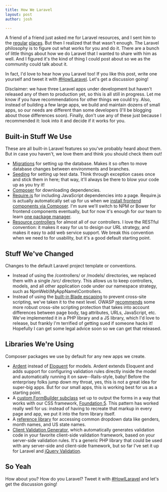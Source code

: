 ```yaml
---
title: How We Laravel
layout: post
author: josh

---
```


A friend of a friend just asked me for Laravel resources, and I sent him to the [regular](https://laracasts.com/) [places](http://culttt.com/). But then I realized that that wasn't enough. The Laravel philosophy is to figure out what works for you and do it. There are a bunch of little things about how we do Laravel that I wanted to share with him as well. And I figured it's the kind of thing I could post about so we as the community could talk about it.

In fact, I'd love to hear how you Laravel too! If you like this post, write one yourself and tweet it with [#HowILaravel](https://twitter.com/search?f=realtime&q=%23HowILaravel&src=typd). Let's get a discussion going!

Disclaimer: we have three Laravel apps under development but haven't released any of them to production yet, so this is all still in progress. Let me know if you have recommendations for other things we could try. Also, instead of building a few large apps, we build and maintain dozens of small apps, so our needs are different than some developers (I'll be blogging about those differences soon). Finally, don't use any of these just because I recommended it: look into it and decide if it works for you.

Built-in Stuff We Use
---------------------
These are all built-in Laravel features so you've probably heard about them. But in case you haven't, we love them and think you should check them out!

- [Migrations](http://laravel.com/docs/migrations) for setting up the database. Makes it so often to move database changes between environments and branches.
- [Seeding](http://laravel.com/docs/migrations#database-seeding) for setting up test data. Think through exception cases once and stick them in here; that way, it'll always be there to blow your code up as you try it!
- [Composer](https://getcomposer.org/) for downloading dependencies.
- [Require.js](http://www.requirejs.org/) for including JavaScript dependencies into a page. Require.js is actually automatically set up for us when we [install frontend components via Composer](https://github.com/RobLoach/component-installer). I'm sure we'll switch to NPM or Bower for frontend components eventually, but for now it's enough for our team to learn [one package manager](http://devpractic.es/post/87364152723/to-install-a-package-manager-you-have-to-install-a).
- [Resource controllers](http://laravel.com/docs/controllers#resource-controllers) for almost all of our controllers. I love the RESTful convention: it makes it easy for us to design our URL strategy, and makes it easy to add web service support. We break this convention when we need to for usability, but it's a good default starting point.

Stuff We've Changed
-------------------
Changes to the default Laravel project template or conventions.

- Instead of using the /controllers/ or /models/ directories, we replaced them with a single /src/ directory. This allows us to keep controllers, models, and all other application code under our namespace strategy, such as NpmWeb\MyAppName\Controllers.
- Instead of using the [built-in Blade escaping](http://laravel.com/docs/templates#other-blade-control-structures) to prevent cross-site scripting, we've taken it to the next level. OWASP [recommends](https://www.owasp.org/index.php/XSS_%28Cross_Site_Scripting%29_Prevention_Cheat_Sheet) some more robust cross-site scripting protection that takes into account differences between page body, tag attributes, URLs, JavaScript, etc. We've implemented it in a PHP library and a JS library, which I'd love to release, but frankly I'm terrified of getting sued if someone hacks it! Hopefully I can get some legal advice soon so we can get that released.

Libraries We're Using
---------------------
Composer packages we use by default for any new apps we create.

- [Ardent](https://github.com/laravelbook/ardent) instead of [Eloquent](http://laravel.com/docs/eloquent) for models. Ardent extends Eloquent and adds support for configuring validation rules directly inside the model and automatically running it on save--Rails-style, baby! Before the enterprisey folks jump down my throat, yes, this is not a great idea for super-big apps. But for our small apps, this is working best for us as a starting point.
- A [custom FormBuilder subclass](https://github.com/npmweb/laravel-forms) set up to output the forms in a way that works with our CSS framework, [Foundation 5](http://foundation.zurb.com/). This pattern has worked really well for us: instead of having to recreate that markup in every page and app, we put it into the form library itself.
- A [reference library](https://github.com/npmweb/reference) for accessing common dropdown data like genders, month names, and US state names.
- [Client Validation Generator](https://github.com/npmweb/client-validation-generator), which automatically generates validation code in your favorite client-side validation framework, based on your server-side validation rules. It's a generic PHP library that could be used with any server-side and client-side framework, but so far I've set it up for Laravel and [jQuery Validation](http://jqueryvalidation.org/documentation/).

So Yeah
-------

How about you? How do you Laravel? Tweet it with [#HowILaravel](https://twitter.com/search?f=realtime&q=%23HowILaravel&src=typd) and let's get the discussion going!